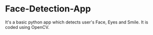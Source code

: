 # Face-Detection-App
It's a basic python app which detects user's Face, Eyes and Smile. It is coded using OpenCV.
